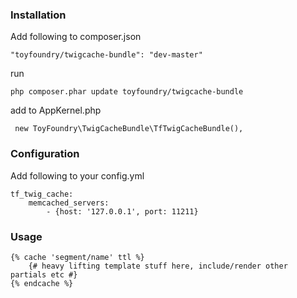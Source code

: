 ### Installation ###

Add following to composer.json

	"toyfoundry/twigcache-bundle": "dev-master"

run

	php composer.phar update toyfoundry/twigcache-bundle

add to AppKernel.php

	 new ToyFoundry\TwigCacheBundle\TfTwigCacheBundle(),

### Configuration ###
Add following to your config.yml

	tf_twig_cache:
    	memcached_servers:
        	- {host: '127.0.0.1', port: 11211}

### Usage ###

	{% cache 'segment/name' ttl %}
	    {# heavy lifting template stuff here, include/render other partials etc #}
	{% endcache %}